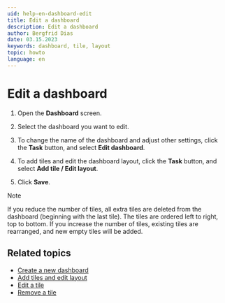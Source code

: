 ```yaml
---
uid: help-en-dashboard-edit
title: Edit a dashboard
description: Edit a dashboard
author: Bergfrid Dias
date: 03.15.2023
keywords: dashboard, tile, layout
topic: howto
language: en
---
```


# Edit a dashboard

1. Open the **Dashboard** screen.

2. Select the dashboard you want to edit.

3. To change the name of the dashboard and adjust other settings, click the **Task** button, and select **Edit dashboard**.

4. To add tiles and edit the dashboard layout, click the **Task** button, and select **Add tile / Edit layout**.

5. Click **Save**.

> [!NOTE]
> If you reduce the number of tiles, all extra tiles are deleted from the dashboard (beginning with the last tile). The tiles are ordered left to right, top to bottom. If you increase the number of tiles, existing tiles are rearranged, and new empty tiles will be added.

## Related topics

* [Create a new dashboard][1]
* [Add tiles and edit layout][2]
* [Edit a tile][3]
* [Remove a tile][4]

<!-- Referenced links -->
[1]: create.md
[2]: add-tile.md
[3]: edit-tile.md
[4]: remove-tile.md

<!-- Referenced images -->
